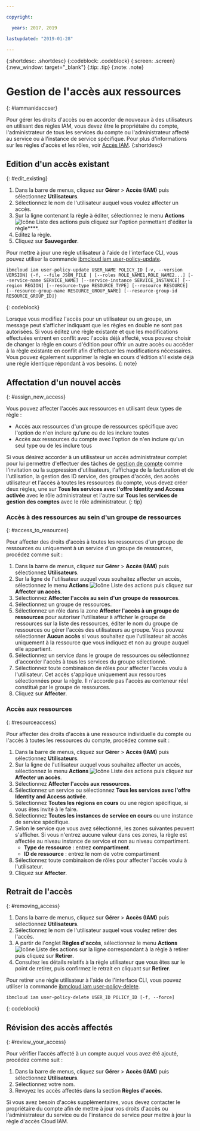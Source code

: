```yaml
---

copyright:

  years: 2017, 2019

lastupdated: "2019-01-28"

---
```


{:shortdesc: .shortdesc}
{:codeblock: .codeblock}
{:screen: .screen}
{:new_window: target="_blank"}
{:tip: .tip}
{:note: .note}

# Gestion de l'accès aux ressources
{: #iammanidaccser}

Pour gérer les droits d'accès ou en accorder de nouveaux à des utilisateurs en utilisant des règles IAM, vous devez être le propriétaire du compte, l'administrateur de tous les services du compte ou l'administrateur affecté au service ou à l'instance de service spécifique. Pour plus d'informations sur les règles d'accès et les rôles, voir [Accès IAM](/docs/iam?topic=iam-userroles#userroles).
{:shortdesc} 

## Edition d'un accès existant
{: #edit_existing}

1. Dans la barre de menus, cliquez sur **Gérer** &gt; **Accès (IAM)** puis sélectionnez **Utilisateurs**.
2. Sélectionnez le nom de l'utilisateur auquel vous voulez affecter un accès.
3. Sur la ligne contenant la règle à éditer, sélectionnez le menu **Actions** ![Icône Liste des actions](../icons/action-menu-icon.svg) puis cliquez sur l'option permettant d'éditer la règle****.
4. Editez la règle.
5. Cliquez sur **Sauvegarder**.

Pour mettre à jour une règle utilisateur à l'aide de l'interface CLI, vous pouvez utiliser la commande [ibmcloud iam user-policy-update](/docs/cli/reference/ibmcloud?topic=cloud-cli-ibmcloud_commands_iam#ibmcloud_iam_user_policy_update).
```
ibmcloud iam user-policy-update USER_NAME POLICY_ID [-v, --version VERSION] {-f, --file JSON_FILE | [--roles ROLE_NAME1,ROLE_NAME2...] [--service-name SERVICE_NAME] [--service-instance SERVICE_INSTANCE] [--region REGION] [--resource-type RESOURCE_TYPE] [--resource RESOURCE] [--resource-group-name RESOURCE_GROUP_NAME] [--resource-group-id RESOURCE_GROUP_ID]}
```
{: codeblock}

Lorsque vous modifiez l'accès pour un utilisateur ou un groupe, un message peut s'afficher indiquant que les règles en double ne sont pas autorisées. Si vous éditez une règle existante et que les modifications effectuées entrent en conflit avec l'accès déjà affecté, vous pouvez choisir de changer la règle en cours d'édition pour offrir un autre accès ou accéder à la règle existante en conflit afin d'effectuer les modifications nécessaires. Vous pouvez également supprimer la règle en cours d'édition s'il existe déjà une règle identique répondant à vos besoins.
{: note}

## Affectation d'un nouvel accès
{: #assign_new_access}

Vous pouvez affecter l'accès aux ressources en utilisant deux types de règle : 

* Accès aux ressources d'un groupe de ressources spécifique avec l'option de n'en inclure qu'une ou de les inclure toutes
* Accès aux ressources du compte avec l'option de n'en inclure qu'un seul type ou de les inclure tous

Si vous désirez accorder à un utilisateur un accès administrateur complet pour lui permettre d'effectuer des tâches de [gestion de compte](/docs/iam?topic=iam-account-services#account-services) comme l'invitation ou la suppression d'utilisateurs, l'affichage de la facturation et de l'utilisation, la gestion des ID service, des groupes d'accès, des accès utilisateur et l'accès à toutes les ressources du compte, vous devez créer deux règles, une sur **Tous les services avec l'offre Identity and Access activée** avec le rôle administrateur et l'autre sur **Tous les services de gestion des comptes** avec le rôle administrateur.
{: tip}

### Accès à des ressources au sein d'un groupe de ressources 
{: #access_to_resources}

Pour affecter des droits d'accès à toutes les ressources d'un groupe de ressources ou uniquement à un service d'un groupe de ressources, procédez comme suit :

1. Dans la barre de menus, cliquez sur **Gérer** &gt; **Accès (IAM)** puis sélectionnez **Utilisateurs**.
2. Sur la ligne de l'utilisateur auquel vous souhaitez affecter un accès, sélectionnez le menu **Actions** ![Icône Liste des actions](../icons/action-menu-icon.svg) puis cliquez sur **Affecter un accès**.
3. Sélectionnez **Affecter l'accès au sein d'un groupe de ressources**.
4. Sélectionnez un groupe de ressources.
5. Sélectionnez un rôle dans la zone **Affecter l'accès à un groupe de ressources** pour autoriser l'utilisateur à afficher le groupe de ressources sur la liste des ressources, éditer le nom du groupe de ressources ou gérer l'accès des utilisateurs au groupe. Vous pouvez sélectionner **Aucun accès** si vous souhaitez que l'utilisateur ait accès uniquement à la ressource que vous indiquez et non au groupe auquel elle appartient.
6. Sélectionnez un service dans le groupe de ressources ou sélectionnez d'accorder l'accès à tous les services du groupe sélectionné.
7. Sélectionnez toute combinaison de rôles pour affecter l'accès voulu à l'utilisateur. Cet accès s'applique uniquement aux ressources sélectionnées pour la règle. Il n'accorde pas l'accès au conteneur réel constitué par le groupe de ressources.
8. Cliquez sur **Affecter**.

### Accès aux ressources
{: #resourceaccess}

Pour affecter des droits d'accès à une ressource individuelle du compte ou l'accès à toutes les ressources du compte, procédez comme suit : 

1. Dans la barre de menus, cliquez sur **Gérer** &gt; **Accès (IAM)** puis sélectionnez **Utilisateurs**.
2. Sur la ligne de l'utilisateur auquel vous souhaitez affecter un accès, sélectionnez le menu **Actions** ![Icône Liste des actions](../icons/action-menu-icon.svg) puis cliquez sur **Affecter un accès**.
3. Sélectionnez **Affecter l'accès aux ressources**.
4. Sélectionnez un service ou sélectionnez **Tous les services avec l'offre Identity and Access activée**.
5. Sélectionnez **Toutes les régions en cours** ou une région spécifique, si vous êtes invité à le faire. 
6. Sélectionnez **Toutes les instances de service en cours** ou une instance de service spécifique.
7. Selon le service que vous avez sélectionné, les zones suivantes peuvent s'afficher. Si vous n'entrez aucune valeur dans ces zones, la règle est affectée au niveau instance de service et non au niveau compartiment. 
    * **Type de ressource** : entrez **compartiment**.
    * **ID de ressource** : entrez le nom de votre compartiment
8. Sélectionnez toute combinaison de rôles pour affecter l'accès voulu à l'utilisateur.
9. Cliquez sur **Affecter**.

## Retrait de l'accès
{: #removing_access}

1. Dans la barre de menus, cliquez sur **Gérer** &gt; **Accès (IAM)** puis sélectionnez **Utilisateurs**.
2. Sélectionnez le nom de l'utilisateur auquel vous voulez retirer des l'accès.
3. A partir de l'onglet **Règles d'accès**, sélectionnez le menu **Actions** ![Icône Liste des actions](../icons/action-menu-icon.svg) sur la ligne correspondant à la règle à retirer puis cliquez sur **Retirer**.  
4. Consultez les détails relatifs à la règle utilisateur que vous êtes sur le point de retirer, puis confirmez le retrait en cliquant sur **Retirer**.

Pour retirer une règle utilisateur à l'aide de l'interface CLI, vous pouvez utiliser la commande [ibmcloud iam user-policy-delete](/docs/cli/reference/ibmcloud?topic=cloud-cli-ibmcloud_iam_user_policy_delete#ibmcloud_iam_user_policy_delete).
```
ibmcloud iam user-policy-delete USER_ID POLICY_ID [-f, --force]
```
{: codeblock}

## Révision des accès affectés
{: #review_your_access}

Pour vérifier l'accès affecté à un compte auquel vous avez été ajouté, procédez comme suit :

1. Dans la barre de menus, cliquez sur **Gérer** &gt; **Accès (IAM)** puis sélectionnez **Utilisateurs**.
3. Sélectionnez votre nom.
4. Revoyez les accès affectés dans la section **Règles d'accès**.

Si vous avez besoin d'accès supplémentaires, vous devez contacter le propriétaire du compte afin de mettre à jour vos droits d'accès ou l'administrateur du service ou de l'instance de service pour mettre à jour la règle d'accès Cloud IAM.
